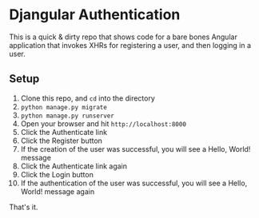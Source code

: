 # Djangular Authentication

This is a quick & dirty repo that shows code for a bare bones Angular application that invokes XHRs for registering a user, and then logging in a user.

## Setup

1. Clone this repo, and `cd` into the directory
1. `python manage.py migrate`
1. `python manage.py runserver`
1. Open your browser and hit `http://localhost:8000`
1. Click the Authenticate link
1. Click the Register button
1. If the creation of the user was successful, you will see a Hello, World! message
1. Click the Authenticate link again
1. Click the Login button
1. If the authentication of the user was successful, you will see a Hello, World! message again

That's it.


